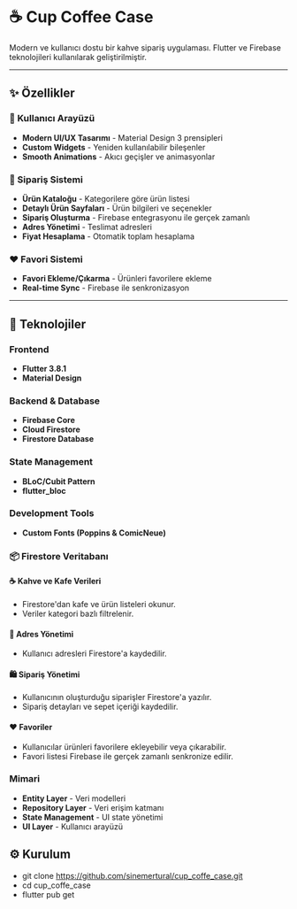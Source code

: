 # ☕ Cup Coffee Case

Modern ve kullanıcı dostu bir kahve sipariş uygulaması. Flutter ve Firebase teknolojileri kullanılarak geliştirilmiştir.

---

## ✨ Özellikler

### 🎨 Kullanıcı Arayüzü
- **Modern UI/UX Tasarımı** - Material Design 3 prensipleri
- **Custom Widgets** - Yeniden kullanılabilir bileşenler
- **Smooth Animations** - Akıcı geçişler ve animasyonlar

### 🛒 Sipariş Sistemi
- **Ürün Kataloğu** - Kategorilere göre ürün listesi
- **Detaylı Ürün Sayfaları** - Ürün bilgileri ve seçenekler
- **Sipariş Oluşturma** - Firebase entegrasyonu ile gerçek zamanlı
- **Adres Yönetimi** - Teslimat adresleri
- **Fiyat Hesaplama** - Otomatik toplam hesaplama

### ❤️ Favori Sistemi
- **Favori Ekleme/Çıkarma** - Ürünleri favorilere ekleme
- **Real-time Sync** - Firebase ile senkronizasyon

---

## 🧱 Teknolojiler

### Frontend
- **Flutter 3.8.1**
- **Material Design**

### Backend & Database
- **Firebase Core**
- **Cloud Firestore**
- **Firestore Database**

### State Management
- **BLoC/Cubit Pattern**
- **flutter_bloc**

### Development Tools
- **Custom Fonts (Poppins & ComicNeue)**

### 📦 Firestore Veritabanı

#### ☕ Kahve ve Kafe Verileri
- Firestore'dan kafe ve ürün listeleri okunur.
- Veriler kategori bazlı filtrelenir.

#### 📍 Adres Yönetimi
- Kullanıcı adresleri Firestore'a kaydedilir.

#### 🛍️ Sipariş Yönetimi
- Kullanıcının oluşturduğu siparişler Firestore'a yazılır.
- Sipariş detayları ve sepet içeriği kaydedilir.

#### ❤️ Favoriler
- Kullanıcılar ürünleri favorilere ekleyebilir veya çıkarabilir.
- Favori listesi Firebase ile gerçek zamanlı senkronize edilir.
  

### Mimari
- **Entity Layer** - Veri modelleri
- **Repository Layer** - Veri erişim katmanı
- **State Management** - UI state yönetimi
- **UI Layer** - Kullanıcı arayüzü

## ⚙️ Kurulum
- git clone https://github.com/sinemertural/cup_coffe_case.git
- cd cup_coffe_case
- flutter pub get
